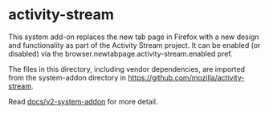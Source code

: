 # activity-stream

This system add-on replaces the new tab page in Firefox with a new design and
functionality as part of the Activity Stream project. It can be enabled (or disabled)
via the browser.newtabpage.activity-stream.enabled pref.

The files in this directory, including vendor dependencies, are imported from the
system-addon directory in https://github.com/mozilla/activity-stream.

Read [docs/v2-system-addon](https://github.com/mozilla/activity-stream/tree/master/docs/v2-system-addon/1.GETTING_STARTED.md) for more detail.
